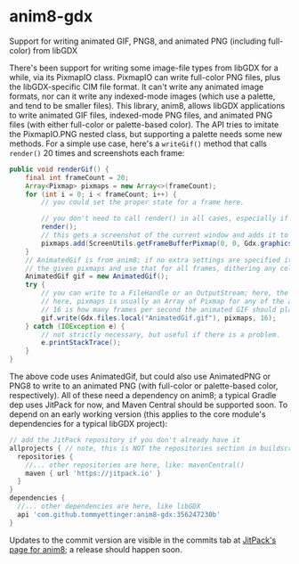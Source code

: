 # anim8-gdx
Support for writing animated GIF, PNG8, and animated PNG (including full-color) from libGDX

There's been support for writing some image-file types from libGDX for a while, via its PixmapIO class.
PixmapIO can write full-color PNG files, plus the libGDX-specific CIM file format. It can't write any
animated image formats, nor can it write any indexed-mode images (which use a palette, and tend to be
smaller files). This library, anim8, allows libGDX applications to write animated GIF files, indexed-mode
PNG files, and animated PNG files (with either full-color or palette-based color). The API tries to
imitate the PixmapIO.PNG nested class, but supporting a palette needs some new methods. For a simple use
case, here's a `writeGif()` method that calls `render()` 20 times and screenshots each frame:

```java
public void renderGif() {
    final int frameCount = 20;
    Array<Pixmap> pixmaps = new Array<>(frameCount);
    for (int i = 0; i < frameCount; i++) {
        // you could set the proper state for a frame here.

        // you don't need to call render() in all cases, especially if you have Pixmaps already.
        render();
        // this gets a screenshot of the current window and adds it to the Array of Pixmap.
        pixmaps.add(ScreenUtils.getFrameBufferPixmap(0, 0, Gdx.graphics.getWidth(), Gdx.graphics.getHeight()));
    }
    // AnimatedGif is from anim8; if no extra settings are specified it will calculate a 255-color palette from
    // the given pixmaps and use that for all frames, dithering any colors that don't match.
    AnimatedGif gif = new AnimatedGif();
    try {
        // you can write to a FileHandle or an OutputStream; here, the file will be written in the current directory.
        // here, pixmaps is usually an Array of Pixmap for any of the animated image types.
        // 16 is how many frames per second the animated GIF should play back at.
        gif.write(Gdx.files.local("AnimatedGif.gif"), pixmaps, 16);
    } catch (IOException e) {
        // not strictly necessary, but useful if there is a problem.
        e.printStackTrace();
    }
}
```

The above code uses AnimatedGif, but could also use AnimatedPNG or PNG8 to write to an animated PNG (with full-color or
palette-based color, respectively). All of these need a dependency on anim8; a typical Gradle dep uses JitPack for now,
and Maven Central should be supported soon. To depend on an early working version (this applies to the core module's
dependencies for a typical libGDX project):
```groovy
// add the JitPack repository if you don't already have it
allprojects { // note, this is NOT the repositories section in buildscript !
  repositories {
    //... other repositories are here, like: mavenCentral()
    maven { url 'https://jitpack.io' }
  }
}
dependencies {
  //... other dependencies are here, like libGDX
  api 'com.github.tommyettinger:anim8-gdx:356247230b'
}
```

Updates to the commit version are visible in the commits tab at
[JitPack's page for anim8](https://jitpack.io/#tommyettinger/anim8-gdx/356247230b); a release should happen soon. 
